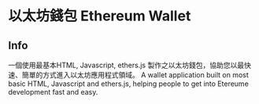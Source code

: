 # 以太坊錢包 Ethereum Wallet
## Info
一個使用最基本HTML, Javascript, ethers.js 製作之以太坊錢包，協助您以最快速、簡單的方式進入以太坊應用程式領域。
A wallet application built on most basic HTML, Javascript and ethers.js, helping people to get into Etereume development fast and easy.
